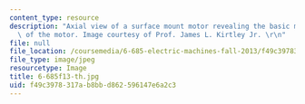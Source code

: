 ```yaml
---
content_type: resource
description: "Axial view of a surface mount motor revealing the basic magnetic morphology\
  \ of the motor. Image courtesy of Prof. James L. Kirtley Jr. \r\n"
file: null
file_location: /coursemedia/6-685-electric-machines-fall-2013/f49c3978317ab8bbd862596147e6a2c3_6-685f13-th.jpg
file_type: image/jpeg
resourcetype: Image
title: 6-685f13-th.jpg
uid: f49c3978-317a-b8bb-d862-596147e6a2c3
---
```

